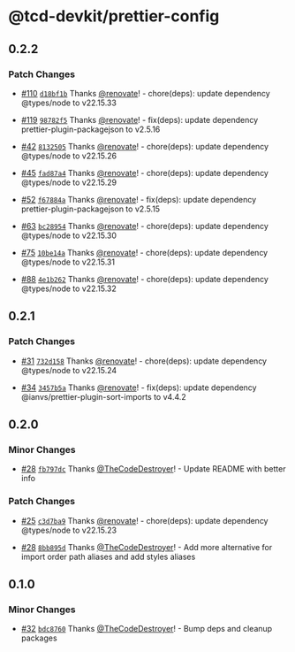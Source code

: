 # @tcd-devkit/prettier-config

## 0.2.2

### Patch Changes

- [#110](https://github.com/TheCodeDestroyer/devkit/pull/110) [`d18bf1b`](https://github.com/TheCodeDestroyer/devkit/commit/d18bf1b5c1fb36923ca847e8831de30e07763b24) Thanks [@renovate](https://github.com/apps/renovate)! - chore(deps): update dependency @types/node to v22.15.33

- [#119](https://github.com/TheCodeDestroyer/devkit/pull/119) [`98782f5`](https://github.com/TheCodeDestroyer/devkit/commit/98782f587a22804728ad38b3d7966bc3619efe58) Thanks [@renovate](https://github.com/apps/renovate)! - fix(deps): update dependency prettier-plugin-packagejson to v2.5.16

- [#42](https://github.com/TheCodeDestroyer/devkit/pull/42) [`8132505`](https://github.com/TheCodeDestroyer/devkit/commit/8132505b81dccb163c689a98495ac18f47e35e02) Thanks [@renovate](https://github.com/apps/renovate)! - chore(deps): update dependency @types/node to v22.15.26

- [#45](https://github.com/TheCodeDestroyer/devkit/pull/45) [`fad87a4`](https://github.com/TheCodeDestroyer/devkit/commit/fad87a46ccae63b816ea3a4223c825972a5d6a08) Thanks [@renovate](https://github.com/apps/renovate)! - chore(deps): update dependency @types/node to v22.15.29

- [#52](https://github.com/TheCodeDestroyer/devkit/pull/52) [`f67884a`](https://github.com/TheCodeDestroyer/devkit/commit/f67884a4c73859d36ae1e43cfb272f5cd9e134ca) Thanks [@renovate](https://github.com/apps/renovate)! - fix(deps): update dependency prettier-plugin-packagejson to v2.5.15

- [#63](https://github.com/TheCodeDestroyer/devkit/pull/63) [`bc28954`](https://github.com/TheCodeDestroyer/devkit/commit/bc2895460827e304b48419284cf23b255efbfd45) Thanks [@renovate](https://github.com/apps/renovate)! - chore(deps): update dependency @types/node to v22.15.30

- [#75](https://github.com/TheCodeDestroyer/devkit/pull/75) [`10be14a`](https://github.com/TheCodeDestroyer/devkit/commit/10be14a7edf75db5ce9f4ed508ac3e6c749ae941) Thanks [@renovate](https://github.com/apps/renovate)! - chore(deps): update dependency @types/node to v22.15.31

- [#88](https://github.com/TheCodeDestroyer/devkit/pull/88) [`4e1b262`](https://github.com/TheCodeDestroyer/devkit/commit/4e1b2623e664c2f044773aa99a4776d24f67a230) Thanks [@renovate](https://github.com/apps/renovate)! - chore(deps): update dependency @types/node to v22.15.32

## 0.2.1

### Patch Changes

- [#31](https://github.com/TheCodeDestroyer/devkit/pull/31) [`732d158`](https://github.com/TheCodeDestroyer/devkit/commit/732d158f007bcbf1c7770bc4c8111dd6dc756080) Thanks [@renovate](https://github.com/apps/renovate)! - chore(deps): update dependency @types/node to v22.15.24

- [#34](https://github.com/TheCodeDestroyer/devkit/pull/34) [`3457b5a`](https://github.com/TheCodeDestroyer/devkit/commit/3457b5ab1816e2cb04ed90935ff2d5572cb86f83) Thanks [@renovate](https://github.com/apps/renovate)! - fix(deps): update dependency @ianvs/prettier-plugin-sort-imports to v4.4.2

## 0.2.0

### Minor Changes

- [#28](https://github.com/TheCodeDestroyer/devkit/pull/28) [`fb797dc`](https://github.com/TheCodeDestroyer/devkit/commit/fb797dc8d6f47e4535e7a206a4a5f1c8f979db45) Thanks [@TheCodeDestroyer](https://github.com/TheCodeDestroyer)! - Update README with better info

### Patch Changes

- [#25](https://github.com/TheCodeDestroyer/devkit/pull/25) [`c3d7ba9`](https://github.com/TheCodeDestroyer/devkit/commit/c3d7ba9c3097a1780167dbb84e5217dbe4b2bae3) Thanks [@renovate](https://github.com/apps/renovate)! - chore(deps): update dependency @types/node to v22.15.23

- [#28](https://github.com/TheCodeDestroyer/devkit/pull/28) [`8bb895d`](https://github.com/TheCodeDestroyer/devkit/commit/8bb895db1de203039b65b05dc58528c752f6feea) Thanks [@TheCodeDestroyer](https://github.com/TheCodeDestroyer)! - Add more alternative for import order path aliases and add styles aliases

## 0.1.0

### Minor Changes

- [#32](https://github.com/TheCodeDestroyer/devkit/pull/32) [`bdc8760`](https://github.com/TheCodeDestroyer/devkit/commit/bdc87609699071b2624c35a62437a315ee2baec6) Thanks [@TheCodeDestroyer](https://github.com/TheCodeDestroyer)! - Bump deps and cleanup packages
